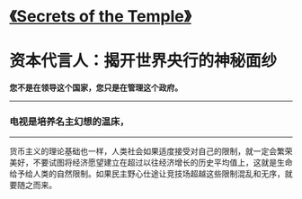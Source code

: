 # [《Secrets of the Temple》](https://github.com/zfy68/gitblog/issues/41)

# 资本代言人：揭开世界央行的神秘面纱

**您不是在领导这个国家，您只是在管理这个政府。**

---

### 电视是培养名主幻想的温床，

---

货币主义的理论基础也一样，人类社会如果适度接受对自己的限制，就一定会繁荣美好，不要试图将经济愿望建立在超过以往经济增长的历史平均值上，这就是生命给予给人类的自然限制。如果民主野心仕途让竞技场超越这些限制混乱和无序，就要随之而来。